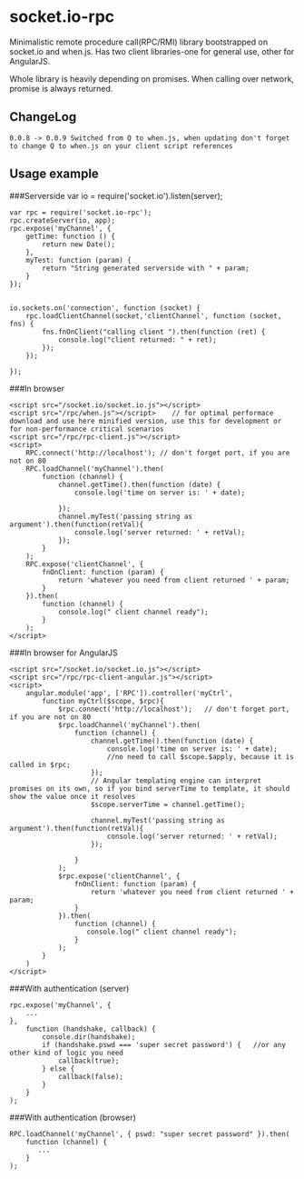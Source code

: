 # socket.io-rpc

Minimalistic remote procedure call(RPC/RMI) library bootstrapped on socket.io and when.js. Has two client libraries-one for general use, other for AngularJS.

Whole library is heavily depending on promises. When calling over network, promise is always returned.


## ChangeLog
    0.0.8 -> 0.0.9 Switched from Q to when.js, when updating don't forget to change Q to when.js on your client script references


## Usage example


###Serverside
    var io = require('socket.io').listen(server);

    var rpc = require('socket.io-rpc');
    rpc.createServer(io, app);
    rpc.expose('myChannel', {
        getTime: function () {
            return new Date();
        },
        myTest: function (param) {
            return "String generated serverside with " + param;
        }
    });


    io.sockets.on('connection', function (socket) {
        rpc.loadClientChannel(socket,'clientChannel', function (socket, fns) {
            fns.fnOnClient("calling client ").then(function (ret) {
                console.log("client returned: " + ret);
            });
        });

    });


###In browser

    <script src="/socket.io/socket.io.js"></script>
    <script src="/rpc/when.js"></script>    // for optimal performace download and use here minified version, use this for development or for non-performance critical scenarios
    <script src="/rpc/rpc-client.js"></script>
    <script>
        RPC.connect('http://localhost'); // don't forget port, if you are not on 80
        RPC.loadChannel('myChannel').then(
            function (channel) {
                channel.getTime().then(function (date) {
                    console.log('time on server is: ' + date);

                });
                channel.myTest('passing string as argument').then(function(retVal){
                    console.log('server returned: ' + retVal);
                });
            }
        );
        RPC.expose('clientChannel', {
            fnOnClient: function (param) {
                return 'whatever you need from client returned ' + param;
            }
        }).then(
            function (channel) {
                console.log(" client channel ready");
            }
        );
    </script>


###In browser for AngularJS

    <script src="/socket.io/socket.io.js"></script>
    <script src="/rpc/rpc-client-angular.js"></script>
    <script>
        angular.module('app', ['RPC']).controller('myCtrl', 
            function myCtrl($scope, $rpc){
                $rpc.connect('http://localhost');   // don't forget port, if you are not on 80
                $rpc.loadChannel('myChannel').then(
                    function (channel) {
                        channel.getTime().then(function (date) {
                            console.log('time on server is: ' + date);
                            //no need to call $scope.$apply, because it is called in $rpc;
                        });
                        // Angular templating engine can interpret promises on its own, so if you bind serverTime to template, it should show the value once it resolves
                        $scope.serverTime = channel.getTime();
                        
                        channel.myTest('passing string as argument').then(function(retVal){
                            console.log('server returned: ' + retVal);
                        });
                        
                    }
                );
                $rpc.expose('clientChannel', {
                    fnOnClient: function (param) {
                        return 'whatever you need from client returned ' + param;
                    }
                }).then(
                    function (channel) {
                       console.log(" client channel ready");
                    }
                );
            }
        )
    </script>


###With authentication (server)

    rpc.expose('myChannel', {
        ...
    },
        function (handshake, callback) {
            console.dir(handshake);
            if (handshake.pswd === 'super secret password') {   //or any other kind of logic you need
                callback(true);
            } else {
                callback(false);
            }
        }
    );


###With authentication (browser)

    RPC.loadChannel('myChannel', { pswd: "super secret password" }).then(
        function (channel) {
           ...
        }
    );

